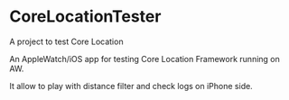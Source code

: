 # CoreLocationTester
A project to test Core Location


An AppleWatch/iOS app for testing Core Location Framework running on AW.

It allow to play with distance filter and check logs on iPhone side.
